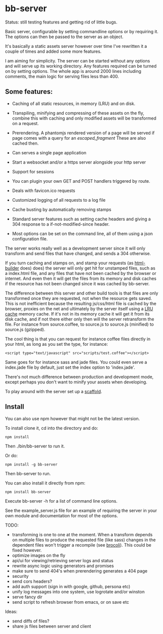 bb-server
===========

Status: still testing features and getting rid of little bugs.

Basic server, configurable by setting commandline options or by requiring
it. The options can then be passed to the server as an object.

It's basically a static assets server however over time I've rewritten it a
couple of times and added some more features.

I am aiming for simplicity. The server can be started without any options and
will serve up its working directory. Any features required can be turned on by
setting options. The whole app is around 2000 lines including comments, the main
logic for serving files less than 400.

Some features:
-----

* Caching of all static resources, in memory (LRU) and on disk.

* Transpiling, minifying and compressing of these assets on the fly, combine
this with caching and only modified assets will be transformed on a request.

* Prerendering. A phantomjs rendered version of a page will be served if page
comes with a query for an _escaped_fragment_  These are also cached then.

* Can serves a single page application

* Start a websocket and/or a https server alongside your http server

* Support for sessions

* You can plugin your own GET and POST handlers triggered by route.

* Deals with favicon.ico requests

* Customized logging of all requests to a log file

* Cache busting by automatically removing stamps

* Standard server features such as setting cache headers and giving a 304
  response to a if-not-modified-since header.
  
* Most options can be set on the command line, all of them using a json configuration
  file. 
  
The server works really well as a development server since it will only
transform and send files that have changed, and sends a 304 otherwise.

If you turn caching and stamps on, and stamp your requests (as
[html-builder](html://github.com/michieljoris/html-builder) does) does) the
server will only get hit for unstamped files, such as a index.html file, and any
files that have not been cached by the browser or internet. And even then it
will get the files from its memory and disk caches if the resource has not been
changed since it was cached by bb-server.

The difference between this server and other build tools is that files are only
transformed once they are requested, not when the resource gets saved. This is
not inefficient because the resulting js/css/html file is cached by the browser,
proxies on the net and ultimately by the server itself using a
[LRU cache](html://github.com/michieljoris/cachejs) memory cache. If it's not in
its memory cache it will get it from its disk cache, and if not there either
only then will the server retransform the file. For instance from source.coffee,
to source.js to source.js (minified) to source.js (gzipped).

The cool thing is that you can request for instance coffee files directly in
your html, as long as you set the type, for instance:

    <script type="text/javascript" src="scripts/test.coffee"></script>
	
Same goes for for instance sass and jade files. You could even serve a
index.jade file by default, just set the index option to 'index.jade'.

There's not much difference between production and development mode, except
perhaps you don't want to minify your assets when developing.

To play around with the server set up a [scaffold](https://github.com/michieljoris/scaffold).
	
Install
----

You can also use npm however that might not be the latest version.

To install clone it, cd into the directory and do:
 
	npm install

Then ./bin/bb-server to run it.

Or do:

	npm install -g bb-server
	
Then bb-server to run.

You can also install it directly from npm:

	npm install bb-server
	
Execute bb-server -h for a list of command line options.
		  
See the example_server.js file for an example of requiring the server in your
own module and documentation for most of the options.

TODO:
* transforming is one to one at the moment. When a transform depends on multiple
  files to produce the requested file (like sass) changes in the dependent files won't
  trigger a recompile (see
  [brocoli](http://www.solitr.com/blog/2014/02/broccoli-first-release/)). This
  could be fixed however.
* optimize images on the fly
* api/ui for viewing/retrieving server logs and status
* rewrite async logic using generators and promises
* make sure to send 404's when prerendering generates a 404 page
* security
* send cors headers?
* add auth support (sign in with google, github, persona etc)
* unify log messages into one system, use logrotate and/or winston
* serve fancy dir
* send script to refresh browser from emacs, or on save etc

Ideas:
* send diffs of files?
* share js files between server and client

